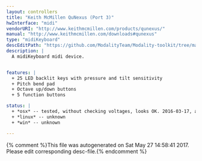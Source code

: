 ```yaml
---
layout: controllers
title: "Keith McMillen QuNexus (Port 3)"
hwInterface: "midi"
vendorURI: "http://www.keithmcmillen.com/products/qunexus/"
manual: "http://www.keithmcmillen.com/downloads#qunexus"
type: "midiKeyboard"
descEditPath: "https://github.com/ModalityTeam/Modality-toolkit/tree/master/Modality/MKtlDescriptions//qunexus/keith-mcmillen-qunexus_port3.desc.scd"
description: |
  A midiKeyboard midi device.


features: |
  + 25 LED backlit keys with pressure and tilt sensitivity
  + Pitch bend pad
  + Octave up/down buttons
  + 5 function buttons

status: |
  + *osx* -- tested, without checking voltages, looks OK. 2016-03-17, adc
  + *linux* -- unknown
  + *win* -- unknown

---
```

{% comment %}This file was autogenerated on Sat May 27 14:58:41 2017. Please edit corresponding desc-file.{% endcomment %}